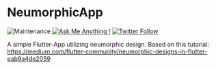 # NeumorphicApp

![Maintenance](https://img.shields.io/badge/Maintained%3F-yes-green.svg) [![Ask Me Anything !](https://img.shields.io/badge/Ask%20me-anything-1abc9c.svg)](http://www.matthiaszarzecki.com) [![Twitter Follow](https://img.shields.io/twitter/follow/matthias_code.svg?style=social&label=Follow)](https://twitter.com/matthias_code)

A simple Flutter-App utilizing neumorphic design. Based on this tutorial: https://medium.com/flutter-community/neumorphic-designs-in-flutter-eab9a4de2059
